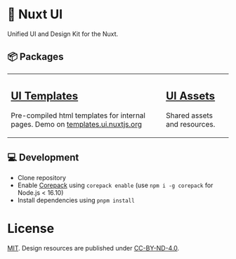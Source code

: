 # 🎨 Nuxt UI

Unified UI and Design Kit for the Nuxt.

## 📦 Packages

<table>
<tbody>
<tr>
  <td>
    <h2><a href="./packages/templates">UI Templates</a></h2>
    <p>Pre-compiled html templates for internal pages. Demo on <a href="https://templates.ui.nuxtjs.org">templates.ui.nuxtjs.org</a></p>
  </td>
  <td>
    <h2><a href="./packages/assets">UI Assets</a></h2>
    <p> Shared assets and resources.</p>
  </td>
</tr>
</tbody>
</table>


## 💻 Development

- Clone repository
- Enable [Corepack](https://github.com/nodejs/corepack) using `corepack enable` (use `npm i -g corepack` for Node.js < 16.10)
- Install dependencies using `pnpm install`

# License

[MIT](./LICENSE).
Design resources are published under [CC-BY-ND-4.0](http://creativecommons.org/licenses/by-nd/4.0/).

